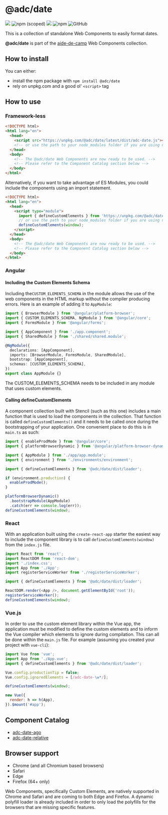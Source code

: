 # @adc/date

![](https://img.shields.io/badge/-Built%20With%20Stencil-16161d.svg?logo=data%3Aimage%2Fsvg%2Bxml%3Bbase64%2CPD94bWwgdmVyc2lvbj0iMS4wIiBlbmNvZGluZz0idXRmLTgiPz4KPCEtLSBHZW5lcmF0b3I6IEFkb2JlIElsbHVzdHJhdG9yIDE5LjIuMSwgU1ZHIEV4cG9ydCBQbHVnLUluIC4gU1ZHIFZlcnNpb246IDYuMDAgQnVpbGQgMCkgIC0tPgo8c3ZnIHZlcnNpb249IjEuMSIgaWQ9IkxheWVyXzEiIHhtbG5zPSJodHRwOi8vd3d3LnczLm9yZy8yMDAwL3N2ZyIgeG1sbnM6eGxpbms9Imh0dHA6Ly93d3cudzMub3JnLzE5OTkveGxpbmsiIHg9IjBweCIgeT0iMHB4IgoJIHZpZXdCb3g9IjAgMCA1MTIgNTEyIiBzdHlsZT0iZW5hYmxlLWJhY2tncm91bmQ6bmV3IDAgMCA1MTIgNTEyOyIgeG1sOnNwYWNlPSJwcmVzZXJ2ZSI%2BCjxzdHlsZSB0eXBlPSJ0ZXh0L2NzcyI%2BCgkuc3Qwe2ZpbGw6I0ZGRkZGRjt9Cjwvc3R5bGU%2BCjxwYXRoIGNsYXNzPSJzdDAiIGQ9Ik00MjQuNywzNzMuOWMwLDM3LjYtNTUuMSw2OC42LTkyLjcsNjguNkgxODAuNGMtMzcuOSwwLTkyLjctMzAuNy05Mi43LTY4LjZ2LTMuNmgzMzYuOVYzNzMuOXoiLz4KPHBhdGggY2xhc3M9InN0MCIgZD0iTTQyNC43LDI5Mi4xSDE4MC40Yy0zNy42LDAtOTIuNy0zMS05Mi43LTY4LjZ2LTMuNkgzMzJjMzcuNiwwLDkyLjcsMzEsOTIuNyw2OC42VjI5Mi4xeiIvPgo8cGF0aCBjbGFzcz0ic3QwIiBkPSJNNDI0LjcsMTQxLjdIODcuN3YtMy42YzAtMzcuNiw1NC44LTY4LjYsOTIuNy02OC42SDMzMmMzNy45LDAsOTIuNywzMC43LDkyLjcsNjguNlYxNDEuN3oiLz4KPC9zdmc%2BCg%3D%3D&colorA=16161d&style=flat-square)
![npm (scoped)](https://img.shields.io/npm/v/@adc/date.svg?style=flat-square)
![](https://img.shields.io/travis/com/aide-de-camp/date/master.svg?style=flat-square)
![npm](https://img.shields.io/npm/dm/@adc/date.svg?style=flat-square)
![GitHub](https://img.shields.io/github/license/aide-de-camp/date.svg?style=flat-square)

This is a collection of standalone Web Components to easily format dates.

**@adc/date** is part of the [aide-de-camp](https://github.com/aide-de-camp) Web Components collection.

## How to install

You can either:

- install the npm package with `npm install @adc/date`
- rely on unpkg.com and a good ol' `<script>` tag

## How to use

### Framework-less

```html
<!DOCTYPE html>
<html lang="en">
  <head>
    <script src="https://unpkg.com/@adc/date/latest/dist/adc-date.js"></script>
    <!-- or use the path to your node_modules folder if you are using npm -->
  </head>
  <body>
    <!-- The @adc/date Web Components are now ready to be used. -->
    <!-- Please refer to the Component Catalog section below -->
  </body>
</html>
```

Alternatively, if you want to take advantage of ES Modules, you could include the components using an import statement.

```html
<!DOCTYPE html>
<html lang="en">
  <head>
    <script type="module">
      import { defineCustomElements } from 'https://unpkg.com/@adc/date/latest/dist/esm/es2017/adc-date.define.js';
      // or use the path to your node_modules folder if you are using npm
      defineCustomElements(window);
    </script>
  </head>
  <body>
    <!-- The @adc/date Web Components are now ready to be used. -->
    <!-- Please refer to the Component Catalog section below -->
  </body>
</html>
```

### Angular

#### Including the Custom Elements Schema

Including the`CUSTOM_ELEMENTS_SCHEMA` in the module allows the use of the web components in the HTML markup without the compiler producing errors. Here is an example of adding it to `AppModule`:

```ts
import { BrowserModule } from '@angular/platform-browser';
import { CUSTOM_ELEMENTS_SCHEMA, NgModule } from '@angular/core';
import { FormsModule } from '@angular/forms';

import { AppComponent } from './app.component';
import { SharedModule } from './shared/shared.module';

@NgModule({
  declarations: [AppComponent],
  imports: [BrowserModule, FormsModule, SharedModule],
  bootstrap: [AppComponent],
  schemas: [CUSTOM_ELEMENTS_SCHEMA],
})
export class AppModule {}
```

The CUSTOM_ELEMENTS_SCHEMA needs to be included in any module that uses custom elements.

#### Calling defineCustomElements

A component collection built with Stencil (such as this one) includes a main function that is used to load the components in the collection. That function is called `defineCustomElements()` and it needs to be called once during the bootstrapping of your application. One convenient place to do this is in `main.ts` as such:

```ts
import { enableProdMode } from '@angular/core';
import { platformBrowserDynamic } from '@angular/platform-browser-dynamic';

import { AppModule } from './app/app.module';
import { environment } from './environments/environment';

import { defineCustomElements } from '@adc/date/dist/loader';

if (environment.production) {
  enableProdMode();
}

platformBrowserDynamic()
  .bootstrapModule(AppModule)
  .catch(err => console.log(err));
defineCustomElements(window);
```

### React

With an application built using the `create-react-app` starter the easiest way to include the component library is to call `defineCustomElements(window)` from the `index.js` file.

```js
import React from 'react';
import ReactDOM from 'react-dom';
import './index.css';
import App from './App';
import registerServiceWorker from './registerServiceWorker';

import { defineCustomElements } from '@adc/date/dist/loader';

ReactDOM.render(<App />, document.getElementById('root'));
registerServiceWorker();
defineCustomElements(window);
```

### Vue.js

In order to use the custom element library within the Vue app, the application must be modified to define the custom elements and to inform the Vue compiler which elements to ignore during compilation. This can all be done within the `main.js` file. For example (assuming you created your project with `vue-cli`):

```js
import Vue from 'vue';
import App from './App.vue';
import { defineCustomElements } from '@adc/date/dist/loader';

Vue.config.productionTip = false;
Vue.config.ignoredElements = [/adc-date-\w*/];

defineCustomElements(window);

new Vue({
  render: h => h(App),
}).$mount('#app');
```

## Component Catalog

- [adc-date-ago](https://github.com/aide-de-camp/pay/tree/master/src/components/date-ago)
- [adc-date-relative](https://github.com/aide-de-camp/pay/tree/master/src/components/date-relative)

## Browser support

- Chrome (and all Chromium based browsers)
- Safari
- Edge
- Firefox (64+ only)

Web Components, specifically Custom Elements, are natively supported in Chrome and Safari and are coming to both Edge and Firefox. A dynamic polyfill loader is already included in order to only load the polyfills for the browsers that are missing specific features.
